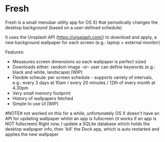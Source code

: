 # Fresh

Fresh is a small menubar utility app for OS X) that periodically changes the desktop background (based on a user-defined schedule)

It uses the Unsplash API (https://unsplash.com/) to download and apply, a new background wallpaper for each screen (e.g.: laptop + external monitor)

Features:
- Mesasures screen dimensions so each wallpaper is perfect sized
- Downloads either: random image -or- user can define keywords (e.g.: black and white, landscape) [WIP]
- Flexible scheule: per screen schedule - supports variety of intervals, e.g.: every 3 days at 10am / every 20 minutes / 12th of every month at 4.30pm
- Very small memory footprint
- History of wallpapers fetched
- Simple to use UI [WIP]


#NOTE# not worked on this for a while, unfortunately OS X doesn't have an API for updating wallpaper whilst an app is fullscreen (it works if an app is NOT fullscreen)
Right now, I update a SQLite database which holds the desktop wallpaper info, then 'kill' the Dock app, which is auto restarted and applies the new wallpaper

